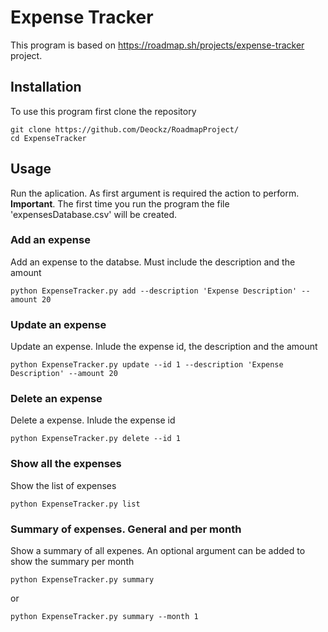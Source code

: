 # Expense Tracker

This program is based on https://roadmap.sh/projects/expense-tracker project.

## Installation

To use this program first clone the repository

```
git clone https://github.com/Deockz/RoadmapProject/
cd ExpenseTracker
```

## Usage

Run the aplication. As first argument is required the action to perform.
**Important**. The first time you run the program the file 'expensesDatabase.csv' will be created.

### Add an expense
Add an expense to the databse. Must include the description and the amount 
```
python ExpenseTracker.py add --description 'Expense Description' --amount 20
```

### Update an expense
Update an expense. Inlude the expense id, the description and the amount 
```
python ExpenseTracker.py update --id 1 --description 'Expense Description' --amount 20
```

### Delete an expense
Delete a expense. Inlude the expense id
```
python ExpenseTracker.py delete --id 1
```

### Show all the expenses
Show the list of expenses
```
python ExpenseTracker.py list
```

### Summary of expenses. General and per month
Show a summary of all expenes. An optional argument can be added to show the summary per month
```
python ExpenseTracker.py summary
```
or
```
python ExpenseTracker.py summary --month 1
```
